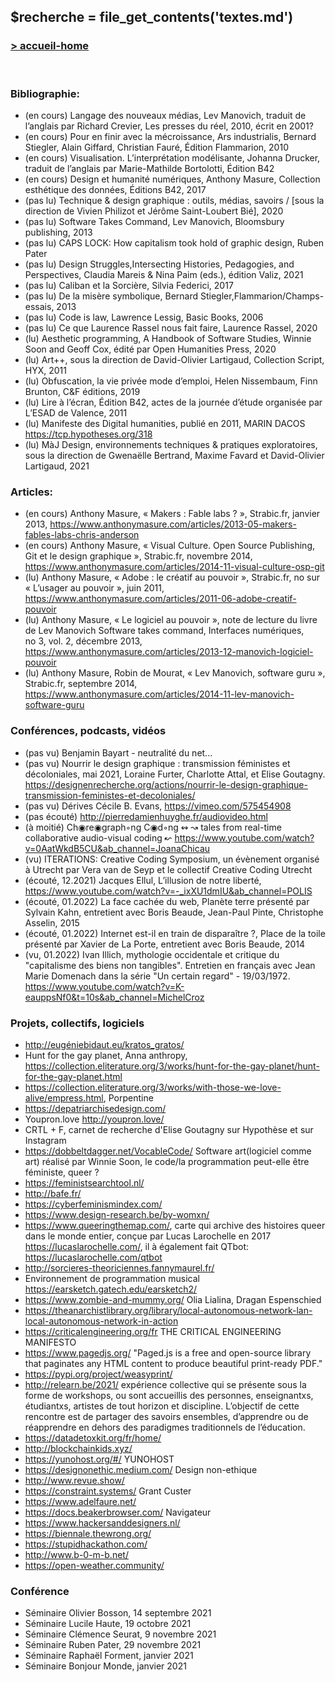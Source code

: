 ## &#36;recherche &#61; file&#95;get&#95;contents&#40;&#39;textes.md&#39;&#41;

### <div id="accueil"><a href="../index.php">\> accueil-home</a></div>

<br>

### Bibliographie:

- <span class="en-cours">(en cours)</span> Langage des nouveaux médias, Lev Manovich, traduit de l’anglais par Richard Crevier, Les presses du réel, 2010, écrit en 2001?
- <span class="en-cours">(en cours)</span> Pour en finir avec la mécroissance, Ars industrialis, Bernard Stiegler, Alain Giffard, Christian Fauré, Édition Flammarion, 2010
- <span class="en-cours">(en cours)</span> Visualisation. L’interprétation modélisante, Johanna Drucker, traduit de l’anglais par Marie-Mathilde Bortolotti, Édition B42
- <span class="en-cours">(en cours)</span> Design et humanité numériques, Anthony Masure, Collection esthétique des données, Éditions B42, 2017
- <span class="pas-lu">(pas lu)</span> Technique & design graphique : outils, médias, savoirs / [sous la direction de Vivien Philizot et Jérôme Saint-Loubert Bié], 2020
- <span class="pas-lu">(pas lu)</span> Software Takes Command, Lev Manovich, Bloomsbury publishing, 2013
- <span class="pas-lu">(pas lu)</span> CAPS LOCK: How capitalism took hold of graphic design, Ruben Pater
- <span class="pas-lu">(pas lu)</span> Design Struggles,Intersecting Histories, Pedagogies, and Perspectives, Claudia Mareis & Nina Paim (eds.), édition Valiz, 2021
- <span class="pas-lu">(pas lu)</span> Caliban et la Sorcière, Silvia Federici, 2017
- <span class="pas-lu">(pas lu)</span> De la misère symbolique, Bernard Stiegler,Flammarion/Champs-essais, 2013
- <span class="pas-lu">(pas lu)</span> Code is law, Lawrence Lessig, Basic Books, 2006
- <span class="pas-lu">(pas lu)</span> Ce que Laurence Rassel nous fait faire, Laurence Rassel, 2020
- <span class="lu">(lu)</span> Aesthetic programming, A Handbook of Software Studies, Winnie Soon and Geoff Cox, édité par Open Humanities Press, 2020
- <span class="lu">(lu)</span> Art++, sous la direction de David-Olivier Lartigaud, Collection Script, HYX, 2011
- <span class="lu">(lu)</span> Obfuscation, la vie privée mode d’emploi, Helen Nissembaum, Finn Brunton, C&F éditions, 2019
- <span class="lu">(lu)</span> Lire à l’écran, Édition B42, actes de la journée d’étude organisée par L’ESAD de Valence, 2011
- <span class="lu">(lu)</span> Manifeste des Digital humanities, publié en 2011, MARIN DACOS https://tcp.hypotheses.org/318
- <span class="lu">(lu)</span> MàJ Design, environnements techniques & pratiques exploratoires, sous la direction de Gwenaëlle Bertrand, Maxime Favard et David-Olivier Lartigaud, 2021

### Articles:
- <span class="en-cours">(en cours)</span> Anthony Masure, « Makers : Fable labs ? », Strabic.fr, janvier 2013, https://www.anthonymasure.com/articles/2013-05-makers-fables-labs-chris-anderson
- <span class="en-cours">(en cours)</span> Anthony Masure, « Visual Culture. Open Source Publishing, Git et le design graphique », Strabic.fr, novembre 2014, https://www.anthonymasure.com/articles/2014-11-visual-culture-osp-git
- <span class="lu">(lu)</span> Anthony Masure, « Adobe : le créatif au pouvoir », Strabic.fr, no sur « L’usager au pouvoir », juin 2011, https://www.anthonymasure.com/articles/2011-06-adobe-creatif-pouvoir
- <span class="lu">(lu)</span> Anthony Masure, « Le logiciel au pouvoir », note de lecture du livre de Lev Manovich Software takes command, Interfaces numériques, no 3, vol. 2, décembre 2013, https://www.anthonymasure.com/articles/2013-12-manovich-logiciel-pouvoir
- <span class="lu">(lu)</span> Anthony Masure, Robin de Mourat, « Lev Manovich, software guru », Strabic.fr, septembre 2014, https://www.anthonymasure.com/articles/2014-11-lev-manovich-software-guru


### Conférences, podcasts, vidéos
- <span class="pas-lu">(pas vu)</span> Benjamin Bayart - neutralité du net...
- <span class="pas-lu">(pas vu)</span> Nourrir le design graphique : transmission féministes et décoloniales, mai 2021, Loraine Furter, Charlotte Attal, et Elise Goutagny. https://designenrecherche.org/actions/nourrir-le-design-graphique-transmission-feministes-et-decoloniales/
- <span class="pas-lu">(pas vu)</span> Dérives Cécile B. Evans, https://vimeo.com/575454908
- <span class="pas-lu">(pas écouté)</span> http://pierredamienhuyghe.fr/audiovideo.html
- <span class="en-cours">(à moitié)</span> Ch◉re◉graph◦ng C◉d◦ng ↭ ↝ tales from real-time collaborative audio-visual coding ↜ https://www.youtube.com/watch?v=0AatWkdB5CU&ab_channel=JoanaChicau
- <span class="lu">(vu)</span> ITERATIONS: Creative Coding Symposium, un évènement organisé à Utrecht par Vera van de Seyp et le collectif Creative Coding Utrecht
- <span class="lu">(écouté, 12.2021)</span> Jacques Ellul, L’illusion de notre liberté, https://www.youtube.com/watch?v=-_ixXU1dmIU&ab_channel=POLIS
- <span class="lu">(écouté, 01.2022)</span> La face cachée du web, Planète terre présenté par Sylvain Kahn, entretient avec Boris Beaude, Jean-Paul Pinte, Christophe Asselin, 2015
- <span class="lu">(écouté, 01.2022)</span> Internet est-il en train de disparaître ?, Place de la toile présenté par Xavier de La Porte, entretient avec Boris Beaude, 2014
- <span class="lu">(vu, 01.2022)</span> Ivan Illich, mythologie occidentale et critique du "capitalisme des biens non tangibles". Entretien en français avec Jean Marie Domenach dans la série "Un certain regard" - 19/03/1972. https://www.youtube.com/watch?v=K-eauppsNf0&t=10s&ab_channel=MichelCroz

### Projets, collectifs, logiciels

- http://eugéniebidaut.eu/kratos_gratos/
- Hunt for the gay planet, Anna anthropy, https://collection.eliterature.org/3/works/hunt-for-the-gay-planet/hunt-for-the-gay-planet.html
- https://collection.eliterature.org/3/works/with-those-we-love-alive/empress.html, Porpentine
- https://depatriarchisedesign.com/
- Youpron.love http://youpron.love/
- CRTL + F, carnet de recherche d'Elise Goutagny sur Hypothèse et sur Instagram
- https://dobbeltdagger.net/VocableCode/ Software art(logiciel comme art) réalisé par Winnie Soon, le code/la programmation peut-elle être féministe, queer ?
- https://feministsearchtool.nl/
- http://bafe.fr/
- https://cyberfeminismindex.com/
- https://www.design-research.be/by-womxn/
- https://www.queeringthemap.com/, carte qui archive des histoires queer dans le monde entier, conçue par Lucas Larochelle en 2017 https://lucaslarochelle.com/, il à également fait QTbot: https://lucaslarochelle.com/qtbot
- http://sorcieres-theoriciennes.fannymaurel.fr/
- Environnement de programmation musical https://earsketch.gatech.edu/earsketch2/
- https://www.zombie-and-mummy.org/ Olia Lialina, Dragan Espenschied
- https://theanarchistlibrary.org/library/local-autonomous-network-lan-local-autonomous-network-in-action
- https://criticalengineering.org/fr THE CRITICAL ENGINEERING MANIFESTO
- https://www.pagedjs.org/ "Paged.js is a free and open-source library that paginates any HTML content to produce beautiful print-ready PDF."
- https://pypi.org/project/weasyprint/
- http://relearn.be/2021/ expérience collective qui se présente sous la forme de workshops, ou sont accueillis des personnes, enseignantxs, étudiantxs, artistes de tout horizon et discipline. L’objectif de cette rencontre est de partager des savoirs ensembles, d’apprendre ou de réapprendre en dehors des paradigmes traditionnels de l’éducation.
- https://datadetoxkit.org/fr/home/
- http://blockchainkids.xyz/
- https://yunohost.org/#/ YUNOHOST
- https://designonethic.medium.com/ Design non-ethique
- http://www.revue.show/
- https://constraint.systems/ Grant Custer
- https://www.adelfaure.net/
- https://docs.beakerbrowser.com/ Navigateur
- https://www.hackersanddesigners.nl/
- https://biennale.thewrong.org/
- https://stupidhackathon.com/
- http://www.b-0-m-b.net/
- https://open-weather.community/

### Conférence

- Séminaire Olivier Bosson, 14 septembre 2021
- Séminaire Lucile Haute, 19 octobre 2021
- Séminaire Clémence Seurat, 9 novembre 2021
- Séminaire Ruben Pater, 29 novembre 2021
- Séminaire Raphaël Forment, janvier 2021
- Séminaire Bonjour Monde, janvier 2021
